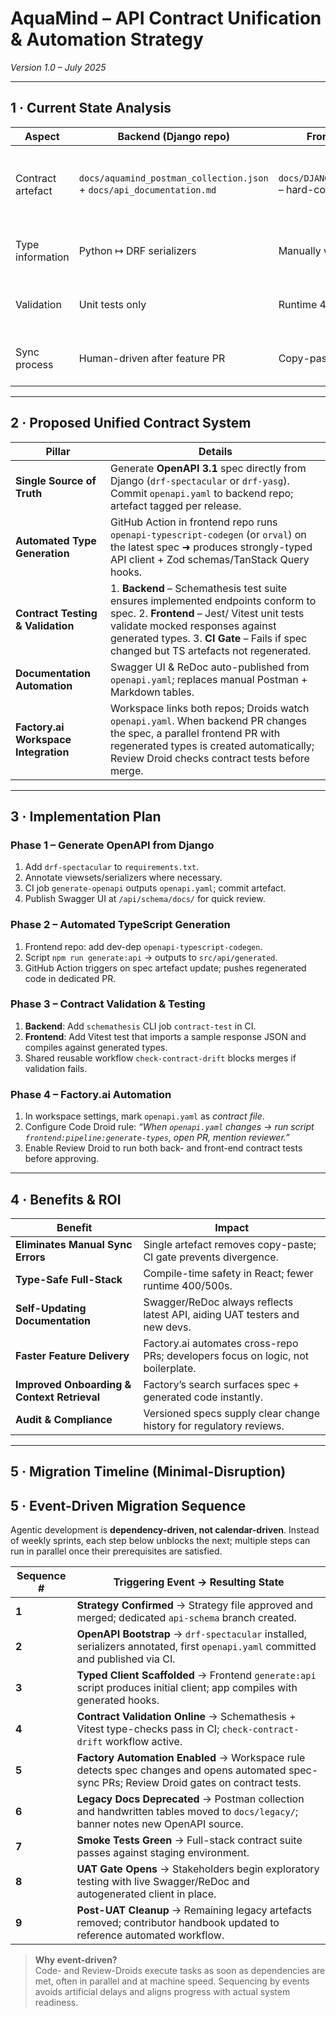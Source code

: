 # AquaMind – API Contract Unification & Automation Strategy
*Version 1.0 – July 2025*

---

## 1 · Current State Analysis
| Aspect | Backend (Django repo) | Frontend (React repo) | Challenge |
|--------|----------------------|-----------------------|-----------|
| Contract artefact | `docs/aquamind_postman_collection.json` + `docs/api_documentation.md` | `docs/DJANGO_INTEGRATION_GUIDE.md` – hard-coded endpoint tables | Two divergent documents; must be updated in lock-step |
| Type information | Python ↦ DRF serializers | Manually written `types/django.ts` | Drift risk; no single schema owner |
| Validation | Unit tests only | Runtime 404 / shape mismatch | Contract regressions surface late |
| Sync process | Human-driven after feature PR | Copy-paste & doc editing | Error-prone, slows delivery |

---

## 2 · Proposed Unified Contract System

| Pillar | Details |
|--------|---------|
| **Single Source of Truth** | Generate **OpenAPI 3.1** spec directly from Django (`drf-spectacular` or `drf-yasg`). Commit `openapi.yaml` to backend repo; artefact tagged per release. |
| **Automated Type Generation** | GitHub Action in frontend repo runs `openapi-typescript-codegen` (or `orval`) on the latest spec ➜ produces strongly-typed API client + Zod schemas/TanStack Query hooks. |
| **Contract Testing & Validation** | 1. **Backend** – Schemathesis test suite ensures implemented endpoints conform to spec. 2. **Frontend** – Jest/ Vitest unit tests validate mocked responses against generated types. 3. **CI Gate** – Fails if spec changed but TS artefacts not regenerated. |
| **Documentation Automation** | Swagger UI & ReDoc auto-published from `openapi.yaml`; replaces manual Postman + Markdown tables. |
| **Factory.ai Workspace Integration** | Workspace links both repos; Droids watch `openapi.yaml`. When backend PR changes the spec, a parallel frontend PR with regenerated types is created automatically; Review Droid checks contract tests before merge. |

---

## 3 · Implementation Plan

### Phase 1 – Generate OpenAPI from Django
1. Add `drf-spectacular` to `requirements.txt`.  
2. Annotate viewsets/serializers where necessary.  
3. CI job `generate-openapi` outputs `openapi.yaml`; commit artefact.  
4. Publish Swagger UI at `/api/schema/docs/` for quick review.

### Phase 2 – Automated TypeScript Generation
1. Frontend repo: add dev-dep `openapi-typescript-codegen`.  
2. Script `npm run generate:api` → outputs to `src/api/generated`.  
3. GitHub Action triggers on spec artefact update; pushes regenerated code in dedicated PR.

### Phase 3 – Contract Validation & Testing
1. **Backend**: Add `schemathesis` CLI job `contract-test` in CI.  
2. **Frontend**: Add Vitest test that imports a sample response JSON and compiles against generated types.  
3. Shared reusable workflow `check-contract-drift` blocks merges if validation fails.

### Phase 4 – Factory.ai Automation
1. In workspace settings, mark `openapi.yaml` as *contract file*.  
2. Configure Code Droid rule: _“When `openapi.yaml` changes → run script `frontend:pipeline:generate-types`, open PR, mention reviewer.”_  
3. Enable Review Droid to run both back- and front-end contract tests before approving.

---

## 4 · Benefits & ROI

| Benefit | Impact |
|---------|--------|
| **Eliminates Manual Sync Errors** | Single artefact removes copy-paste; CI gate prevents divergence. |
| **Type-Safe Full-Stack** | Compile-time safety in React; fewer runtime 400/500s. |
| **Self-Updating Documentation** | Swagger/ReDoc always reflects latest API, aiding UAT testers and new devs. |
| **Faster Feature Delivery** | Factory.ai automates cross-repo PRs; developers focus on logic, not boilerplate. |
| **Improved Onboarding & Context Retrieval** | Factory’s search surfaces spec + generated code instantly. |
| **Audit & Compliance** | Versioned specs supply clear change history for regulatory reviews. |

---

## 5 · Migration Timeline (Minimal-Disruption)

## 5 · Event-Driven Migration Sequence

Agentic development is **dependency-driven, not calendar-driven**.  Instead of weekly sprints, each step below unblocks the next; multiple steps can run in parallel once their prerequisites are satisfied.

| Sequence # | Triggering Event → Resulting State |
|------------|------------------------------------|
| **1** | **Strategy Confirmed** → Strategy file approved and merged; dedicated `api-schema` branch created. |
| **2** | **OpenAPI Bootstrap** → `drf-spectacular` installed, serializers annotated, first `openapi.yaml` committed and published via CI. |
| **3** | **Typed Client Scaffolded** → Frontend `generate:api` script produces initial client; app compiles with generated hooks. |
| **4** | **Contract Validation Online** → Schemathesis + Vitest type-checks pass in CI; `check-contract-drift` workflow active. |
| **5** | **Factory Automation Enabled** → Workspace rule detects spec changes and opens automated spec-sync PRs; Review Droid gates on contract tests. |
| **6** | **Legacy Docs Deprecated** → Postman collection and handwritten tables moved to `docs/legacy/`; banner notes new OpenAPI source. |
| **7** | **Smoke Tests Green** → Full-stack contract suite passes against staging environment. |
| **8** | **UAT Gate Opens** → Stakeholders begin exploratory testing with live Swagger/ReDoc and autogenerated client in place. |
| **9** | **Post-UAT Cleanup** → Remaining legacy artefacts removed; contributor handbook updated to reference automated workflow. |

> **Why event-driven?**  
> Code- and Review-Droids execute tasks as soon as dependencies are met, often in parallel and at machine speed.  Sequencing by events avoids artificial delays and aligns progress with actual system readiness.
